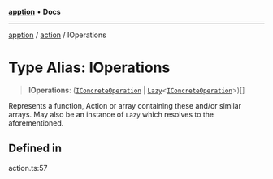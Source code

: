 [**apption**](../../README.md) • **Docs**

***

[apption](../../modules.md) / [action](../README.md) / IOperations

# Type Alias: IOperations

> **IOperations**: ([`IConcreteOperation`](IConcreteOperation.md) \| [`Lazy`](../classes/Lazy.md)\<[`IConcreteOperation`](IConcreteOperation.md)\>)[]

Represents a function, Action or array containing these and/or similar arrays.
May also be an instance of `Lazy` which resolves to the aforementioned.

## Defined in

action.ts:57
